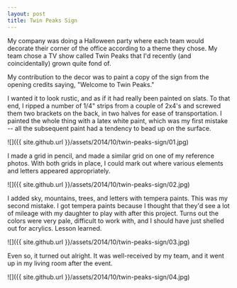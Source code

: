 ```yaml
---
layout: post
title: Twin Peaks Sign
---
```

My company was doing a Halloween party where each team would decorate their
corner of the office according to a theme they chose. My team chose a TV show
called Twin Peaks that I'd recently (and coincidentally) grown quite fond of.

My contribution to the decor was to paint a copy of the sign from the opening
credits saying, "Welcome to Twin Peaks."

I wanted it to look rustic, and as if it had really been painted on slats. To
that end, I ripped a number of 1/4" strips from a couple of 2x4's and screwed
them two brackets on the back, in two halves for ease of transportation. I
painted the whole thing with a latex white paint, which was my first mistake --
all the subsequent paint had a tendency to bead up on the surface.

![]({{ site.github.url }}/assets/2014/10/twin-peaks-sign/01.jpg)

I made a grid in pencil, and made a similar grid on one of my reference photos.
With both grids in place, I could mark out where various elements and letters
appeared appropriately.

![]({{ site.github.url }}/assets/2014/10/twin-peaks-sign/02.jpg)

I added sky, mountains, trees, and letters with tempera paints. This was my
second mistake. I got tempera paints because I thought that they'd see a lot of
mileage with my daughter to play with after this project. Turns out the colors
were very pale, difficult to work with, and I should have just shelled out for
acrylics. Lesson learned.

![]({{ site.github.url }}/assets/2014/10/twin-peaks-sign/03.jpg)

Even so, it turned out alright. It was well-received by my team, and it went up
in my living room after the event.

![]({{ site.github.url }}/assets/2014/10/twin-peaks-sign/04.jpg)
